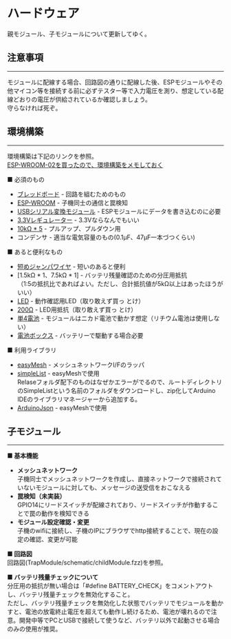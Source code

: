 # ハードウェア
親モジュール、子モジュールについて更新してゆく。
## 注意事項
---
モジュールに配線する場合、回路図の通りに配線した後、ESPモジュールやその他マイコン等を接続する前に必ずテスター等で入力電圧を測り、想定している配線どおりの電圧が供給されているか確認しましょう。  
守らなければ死ぞ。

## 環境構築
---
環境構築は下記のリンクを参照。  
[ESP-WROOM-02を買ったので、環境構築をメモしておく](https://tpedia.tech.gr.jp/20160111434/)  

■ 必須のもの
* [ブレッドボード](http://akizukidenshi.com/catalog/g/gP-00315/) - 回路を組むためのもの
* [ESP-WROOM](http://akizukidenshi.com/catalog/g/gK-09758/) - 子機同士の通信と罠検知
* [USBシリアル変換モジュール](http://akizukidenshi.com/catalog/g/gK-01977/) - 
ESPモジュールにデータを書き込むのに必要
* [3.3Vレギュレーター](http://akizukidenshi.com/catalog/g/gI-09261/) - 3.3Vならなんでもいい  
* [10kΩ * 5](http://akizukidenshi.com/catalog/g/gR-25103/) - 
プルアップ、プルダウン用
* コンデンサ - 適当な電気容量のもの(0.1μF、47μF一本づつくらい)

■ あると便利なもの
* [短めジャンパワイヤ](https://www.amazon.co.jp/gp/product/B00J3E1206/ref=oh_aui_detailpage_o03_s00?ie=UTF8&psc=1) - 短いのあると便利
* [1.5kΩ * 1、7.5kΩ * 1] - バッテリ残量確認のための分圧用抵抗  
（1:5の抵抗比であればよい。ただし、合計抵抗値が5kΩ以上はあったほうがいい）
* [LED](http://akizukidenshi.com/catalog/g/gI-00562/) - 動作確認用LED（取り敢えず買っ
とけ）
* [200Ω](http://akizukidenshi.com/catalog/g/gR-25201/) - LED用抵抗（取り敢えず買っ
とけ）
* [単4電池](https://www.amazon.co.jp/Amazon%E3%83%99%E3%83%BC%E3%82%B7%E3%83%83%E3%82%AF-AmazonBasics-HR-4UTG-AMZN-%E5%85%85%E9%9B%BB%E5%BC%8F%E3%83%8B%E3%83%83%E3%82%B1%E3%83%AB%E6%B0%B4%E7%B4%A0%E9%9B%BB%E6%B1%A0-%E6%9C%80%E5%B0%8F%E5%AE%B9%E9%87%8F750mAh%E3%80%81%E7%B4%841000%E5%9B%9E%E4%BD%BF%E7%94%A8%E5%8F%AF%E8%83%BD/dp/B00CWNMXQW/ref=sr_1_2?s=electronics&ie=UTF8&qid=1497778153&sr=1-2) - モジュールはニカド電池で動かす想定（リチウム電池は使用しない）
* [電池ボックス](http://akizukidenshi.com/catalog/g/gP-03087/) - バッテリーで駆動する場合必要

■ 利用ライブラリ  
* [easyMesh](https://github.com/Coopdis/easyMesh) - メッシュネットワークI/Fのラッパ
* [simpleList](https://github.com/blackhack/ArduLibraries) - easyMeshで使用  
Relaseフォルダ配下のものはなぜかエラーがでるので、ルートディレクトリのSimpleListという名前のフォルダをダウンロードし、zip化してArduino IDEのライブラリマネージャーから追加する。
* [ArduinoJson](https://github.com/bblanchon/ArduinoJson) - easyMeshで使用

## 子モジュール
---
**■ 基本機能**
* **メッシュネットワーク**  
子機同士でメッシュネットワークを作成し、直接ネットワークで接続されていないモジュールに対しても、メッセージの送受信をおこなえる
* **罠検知（未実装）**  
GPIO14にリードスイッチが配線されており、リードスイッチが作動することで罠の動作を検知できる
* **モジュール設定確認・変更**  
子機のwifiに接続し、子機のIPにブラウザでhttp接続することで、現在の設定の確認、変更が可能

**■ 回路図**  
回路図(TrapModule/schematic/childModule.fzz)を参照。  

**■ バッテリ残量チェックについて**  
分圧用の抵抗が無い場合は「#define BATTERY_CHECK」をコメントアウトし、バッテリ残量チェックを無効化すること。  
ただし、バッテリ残量チェックを無効化した状態でバッテリでモジュールを動かすと、電池の放電終止電圧を超えても動作し続けるため、電池が壊れるので注意。開発中等でPCとUSBで接続して使うなど、バッテリ以外で起動させる場合のみの使用が推奨。